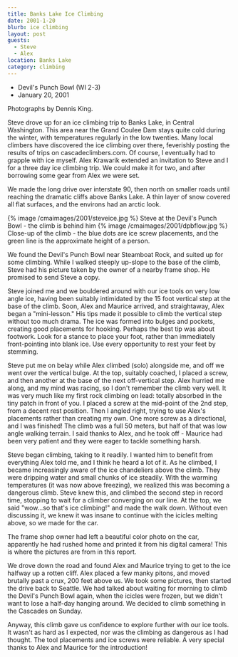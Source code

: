 ```yaml
---
title: Banks Lake Ice Climbing
date: 2001-1-20
blurb: ice climbing
layout: post
guests:
  - Steve
  - Alex
location: Banks Lake
category: climbing
---
```


* Devil's Punch Bowl (WI 2-3)
* January 20, 2001

Photographs by Dennis King.

Steve drove up for an ice climbing trip to Banks Lake, in
Central Washington. This area near the Grand Coulee Dam stays quite
cold during the winter, with temperatures regularly in the low
twenties. Many local climbers have discovered the ice climbing
over there, feverishly posting the results of trips on
cascadeclimbers.com. Of course, I eventually had to grapple with
ice myself. Alex Krawarik extended an invitation to Steve and I
for a three day ice climbing trip. We could make it for two, and
after borrowing some gear from Alex we were set.


We made the long drive over interstate 90, then north on smaller roads
until reaching the dramatic cliffs above Banks Lake. A thin layer
of snow covered all flat surfaces, and the environs had an arctic
look. 

{% image /cmaimages/2001/steveice.jpg %}
Steve at the Devil's Punch Bowl - the climb is behind him
{% image /cmaimages/2001/dpbflow.jpg %}
Close-up of the climb - the blue dots are ice screw placements, and the green line is the approximate height of a person.


We found the Devil's Punch Bowl near Steamboat Rock, and suited up
for some climbing. While I walked steeply up-slope to the base
of the climb, Steve had his picture taken by the owner of a
nearby frame shop. He promised to send Steve a copy.


Steve joined me and we bouldered around with our ice tools on very
low angle ice, having been suitably intimidated by the 15 foot vertical
step at the base of the climb. Soon, Alex and Maurice arrived, and
straightaway, Alex began a "mini-lesson." His tips made it possible
to climb the vertical step without too much drama. The ice was
formed into bulges and pockets, creating good placements for hooking.
Perhaps the best tip was about footwork. Look for a stance to
place your foot, rather than immediately front-pointing into blank
ice. Use every opportunity to rest your feet by stemming.


Steve put me on belay while Alex climbed (solo) alongside me, and
off we went over the vertical bulge. At the top, suitably coached,
I placed a screw, and then another at the base of the next off-vertical
step. Alex hurried me along, and my mind was racing, so I don't
remember the climb very well. It was very much like my first rock
climbing on lead: totally absorbed in the tiny patch in front of
you. I placed a screw at the mid-point of the 2nd step, from a
decent rest position. Then I angled right, trying to use Alex's
placements rather than creating my own. One more screw as a directional,
and I was finished! The climb was a full 50 meters, but half of
that was low angle walking terrain. I said thanks to Alex, and he
took off - Maurice had been very patient and they were eager to
tackle something harsh.


Steve began climbing, taking to it readily. I wanted him to benefit
from everything Alex told me, and I think he heard a lot of it.
As he climbed, I became increasingly aware of the ice chandeliers
above the climb. They were dripping water and small chunks of ice
steadily. With the warming temperatures (it was now above freezing),
we realized this was becoming a dangerous climb. Steve knew this,
and climbed the second step in record time, stopping to wait for
a climber converging on our line. At the top, we said "wow...so
that's ice climbing!" and made the walk down. Without even discussing
it, we knew it was insane to continue with the icicles melting above,
so we made for the car.


The frame shop owner had left a beautiful color photo on the car,
apparently he had rushed home and printed it from his digital camera!
This is where the pictures are from in this report.


We drove down the road and found Alex and Maurice trying to get to
the ice halfway up a rotten cliff. Alex placed a few manky pitons, and
moved brutally past a crux, 200 feet above us. We took some pictures,
then started the drive back to Seattle. We had talked about waiting
for morning to climb the Devil's Punch Bowl again, when the icicles
were frozen, but we didn't want to lose a half-day hanging around.
We decided to climb something in the Cascades on Sunday.


Anyway, this climb gave us confidence to explore further with our
ice tools. It wasn't as hard as I expected, nor was the climbing as
dangerous as I had thought. The tool placements and ice screws were
reliable. A very special thanks to Alex and Maurice for the introduction!


